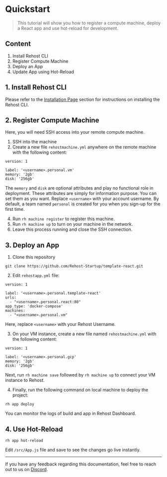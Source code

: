 # Quickstart

> This tutorial will show you how to register a compute machine, deploy a React app and use hot-reload for development.

## Content
1. Install Rehost CLI
2. Register Compute Machine
3. Deploy an App
4. Update App using Hot-Reload

## 1. Install Rehost CLI

Please refer to the [Installation Page](/getting-started/installation.md) section for instructions on installing the Rehost CLI.

## 2. Register Compute Machine

Here, you will need SSH access into your remote compute machine.
1. SSH into the machine
2. Create a new file `rehostmachine.yml` anywhere on the remote machine with the following content: 

```
version: 1

label: '<username>.personal.vm'
memory: '2gb'
disk: '256gb'

```

The `memory` and `disk` are optional attributes and play no functional role in deployment. These attributes are simply for information purpose. You can set them as you want. Replace `<username>` with your account username. By default, a team named `personal` is created for you when you sign-up for the first time.

4. Run `rh machine register` to register this machine.
5. Run `rh machine up` to turn on your machine in the network.
6. Leave this process running and close the SSH connection.

## 3. Deploy an App
1. Clone this repository

```
git clone https://github.com/Rehost-Startup/template-react.git

```
2. Edit `rehostapp.yml` file:

```
version: 1

label: '<username>.personal.template-react'
urls:
  - "<username>.personal.react:80"
app_type: 'docker-compose'
machines:
  - "<username>.personal.vm"

```

Here, replace `<username>` with your Rehost Username.

3. On your VM instance, create a new file named `rehostmachine.yml` with the following content:

```
version: 1

label: '<username>.personal.gcp'
memory: '2gb'
disk: '256gb'

``` 

Next, run `rh machine save` followed by `rh machine up` to connect your VM instance to Rehost.

4. Finally, run the following command on local machine to deploy the project:

```
rh app deploy

```
You can monitor the logs of build and app in Rehost Dashboard.

## 4. Use Hot-Reload

```
rh app hot-reload

```

Edit `/src/App.js` file and save to see the changes go live instantly.

<hr/>

If you have any feedback regarding this documentation, feel free to reach out to us on [Discord](https://discord.gg/RnkBxDJJhQ).

